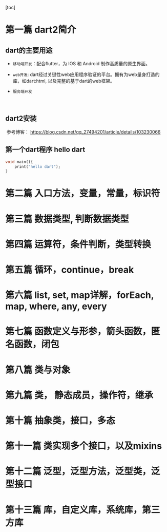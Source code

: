 [toc]



# 第一篇 dart2简介

## dart的主要用途

* `移动端开发`：配合flutter，为 IOS 和 Android 制作高质量的原生界面。

* `web开发`:  dart经过关键性web应用程序验证的平台。拥有为web量身打造的库，如dart:html, 以及完整的基于dart的web框架。

* `服务端开发`

​	 

## dart2安装

​		参考博客：  https://blog.csdn.net/qq_27494201/article/details/103230066 

 

## 第一个dart程序 hello dart

```dart
void main(){
    print("hello dart");
}
```





# 第二篇 入口方法，变量，常量，标识符



# 第三篇 数据类型, 判断数据类型

# 第四篇 运算符，条件判断，类型转换

# 第五篇 循环，continue，break

# 第六篇 list, set, map详解，forEach, map, where, any, every

# 第七篇 函数定义与形参，箭头函数，匿名函数，闭包

# 第八篇 类与对象

# 第九篇 类， 静态成员，操作符，继承

# 第十篇  抽象类，接口，多态

# 第十一篇 类实现多个接口，以及mixins

# 第十二篇 泛型，泛型方法，泛型类，泛型接口

# 第十三篇 库，自定义库，系统库，第三方库







